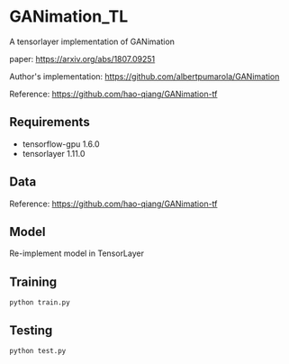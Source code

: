 # GANimation_TL

A tensorlayer implementation of GANimation

paper: https://arxiv.org/abs/1807.09251

Author's implementation: https://github.com/albertpumarola/GANimation

Reference: https://github.com/hao-qiang/GANimation-tf

## Requirements
- tensorflow-gpu 1.6.0
- tensorlayer 1.11.0

## Data

Reference: https://github.com/hao-qiang/GANimation-tf

## Model

Re-implement model in TensorLayer

## Training
```
python train.py
```

## Testing
```
python test.py
```
